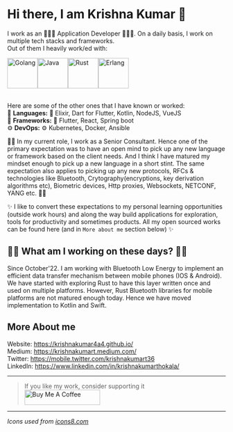 # Hi there, I am Krishna Kumar 👋

I work as an 🧑🏽‍💻 Application Developer 🧑🏽‍💻. On a daily basis, I work on multiple tech stacks and frameworks.  
Out of them I heavily work/ed with:  
<div align="left"><img width="70mm" height="70mm" alt="Golang" src="https://user-images.githubusercontent.com/13786546/215267143-f1b034f1-e4c8-4f0d-8276-b7de9d3e23d1.png"><img width="70mm" height="70mm" alt="Java"  src="https://user-images.githubusercontent.com/13786546/215267111-004c8764-d0b3-4ae5-86a3-08ee4aaa5a3e.png"><img width="70mm" height="70mm" alt="Rust" src="https://user-images.githubusercontent.com/13786546/215267043-4f4812af-7675-45ce-a698-f7650fedb9b8.png"><img width="70mm" height="70mm" alt="Erlang" src="https://user-images.githubusercontent.com/13786546/215266968-a3d9b4f9-8423-4e47-8784-fc1c6d9889ed.png"></div>
<br/>

Here are some of the other ones that I have known or worked:   
🌱 **Languages:** 🌱 Elixir, Dart for Flutter, Kotlin, NodeJS, VueJS  
🔭 **Frameworks:** 🔭 Flutter, React, Spring boot  
⚙️ **DevOps:** ⚙️ Kubernetes, Docker, Ansible  

👨‍💻 In my current role, I work as a Senior Consultant. Hence one of the primary expectation was to have an open mind to pick up any new language or framework based on the client needs. And I think I have matured my mindset enough to pick up a new language in a short stint. The same expectation also applies to picking up any new protocols, RFCs & technologies like Bluetooth, Crytography(encryptions, key derivation algorithms etc), Biometric devices, Http proxies, Websockets, NETCONF, YANG etc. 👨‍💻

✨ I like to convert these expectations to my personal learning opportunities (outside work hours) and along the way build applications for exploration, tools for productivity and sometimes products. All my open sourced works can be found here (and in `More about me` section below) ✨

## 🏋️‍♂️ What am I working on these days? 🏋️‍♂️
Since October'22. I am working with Bluetooth Low Energy to implement an efficient data transfer mechanism between mobile phones (IOS & Android). We have started with exploring Rust to have this layer written once and used on multiple platforms. However, Rust Bluetooth libraries for mobile platforms are not matured enough today. Hence we have moved implementation to Kotlin and Swift.

## More About me
Website: https://krishnakumar4a4.github.io/  
Medium: https://krishnakumart.medium.com/  
Twitter: https://mobile.twitter.com/krishnakumart36  
LinkedIn: https://www.linkedin.com/in/krishnakumarthokala/  

------------
> If you like my work, consider supporting it  
<a href="https://www.buymeacoffee.com/krishnakumart" target="_blank"><img src="https://cdn.buymeacoffee.com/buttons/default-orange.png" alt="Buy Me A Coffee" height="35" width="174"></a>

------------
*Icons used from [icons8.com](icons8.com)*
